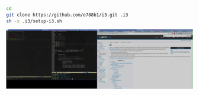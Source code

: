 ```bash
cd
git clone https://github.com/e788b1/i3.git .i3
sh -x .i3/setup-i3.sh
```
![i3](screenshots/i3.png)
